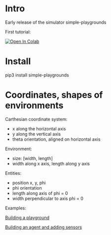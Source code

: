# Intro

Early release of the simulator simple-playgrounds

First tutorial:

[![Open In Colab](https://colab.research.google.com/assets/colab-badge.svg)](  https://colab.research.google.com/github/mgarciaortiz/simple-playgrounds/blob/master/tutorials/example.ipynb)

# Install

pip3 install simple-playgrounds

# Coordinates, shapes of environments

Carthesian coordinate system:
- x along the horizontal axis
- y along the vertical axis
- theta orientation, aligned on horizontal axis


Environment:
- size: [width, length]
- width along x axis, length along y axis

Entities:
- position x, y, phi
- phi orientation
- length along axis of phi = 0
- width perpendicular to axis phi = 0

Examples:

[Building a playground](https://github.com/mgarciaortiz/simple-playgrounds/blob/master/simple_playgrounds/playgrounds/collection/test/test_scene_elements.py)

[Building an agent and adding sensors](https://github.com/mgarciaortiz/simple-playgrounds/blob/master/tests/test_sensors.py)

